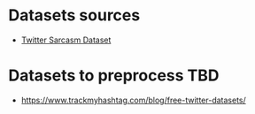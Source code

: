 # Datasets sources
- [Twitter Sarcasm Dataset](https://github.com/EducationalTestingService/sarcasm)

# Datasets to preprocess TBD
- https://www.trackmyhashtag.com/blog/free-twitter-datasets/